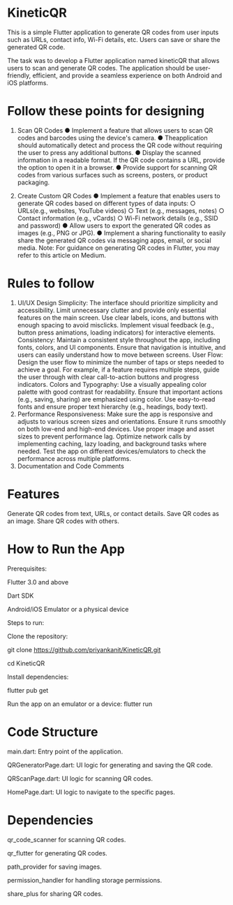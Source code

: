 # KineticQR

 This is a simple Flutter application to generate QR codes from user inputs such as URLs, contact info, Wi-Fi details, etc. Users can save or share the generated QR code.

 The task was to develop a Flutter application named kineticQR that allows users to scan and generate QR
 codes. The application should be user-friendly, efficient, and provide a seamless experience on
 both Android and iOS platforms.

 # Follow these points for designing

 1. Scan QR Codes
 ● Implement a feature that allows users to scan QR codes and barcodes using the
 device's camera.
 ● Theapplication should automatically detect and process the QR code without requiring
 the user to press any additional buttons.
 ● Display the scanned information in a readable format. If the QR code contains a URL,
 provide the option to open it in a browser.
 ● Provide support for scanning QR codes from various surfaces such as screens, posters,
 or product packaging.

 2. Create Custom QR Codes
 ● Implement a feature that enables users to generate QR codes based on different types
 of data inputs:
 ○ URLs(e.g., websites, YouTube videos)
 ○ Text (e.g., messages, notes)
 ○ Contact information (e.g., vCards)
 ○ Wi-Fi network details (e.g., SSID and password)
 ● Allow users to export the generated QR codes as images (e.g., PNG or JPG).
 ● Implement a sharing functionality to easily share the generated QR codes via messaging
 apps, email, or social media.
 Note: For guidance on generating QR codes in Flutter, you may refer to this article on Medium.

# Rules to follow

1. UI/UX Design
Simplicity: The interface should prioritize simplicity and accessibility. Limit unnecessary clutter and provide only essential features on the main screen.
Use clear labels, icons, and buttons with enough spacing to avoid misclicks.
Implement visual feedback (e.g., button press animations, loading indicators) for interactive elements.
Consistency: Maintain a consistent style throughout the app, including fonts, colors, and UI components. Ensure that navigation is intuitive, and users can easily understand how to move between screens.
User Flow: Design the user flow to minimize the number of taps or steps needed to achieve a goal. For example, if a feature requires multiple steps, guide the user through with clear call-to-action buttons and progress indicators.
Colors and Typography:
Use a visually appealing color palette with good contrast for readability.
Ensure that important actions (e.g., saving, sharing) are emphasized using color.
Use easy-to-read fonts and ensure proper text hierarchy (e.g., headings, body text).
2. Performance
Responsiveness: Make sure the app is responsive and adjusts to various screen sizes and orientations. Ensure it runs smoothly on both low-end and high-end devices.
Use proper image and asset sizes to prevent performance lag.
Optimize network calls by implementing caching, lazy loading, and background tasks where needed.
Test the app on different devices/emulators to check the performance across multiple platforms.
3. Documentation and Code Comments

# Features
Generate QR codes from text, URLs, or contact details.
Save QR codes as an image.
Share QR codes with others.

# How to Run the App
Prerequisites:

Flutter 3.0 and above

Dart SDK

Android/iOS Emulator or a physical device

Steps to run:

Clone the repository:

git clone <https://github.com/priyankanit/KineticQR.git>

cd KineticQR

Install dependencies:

flutter pub get

Run the app on an emulator or a device:
flutter run

# Code Structure
main.dart: Entry point of the application.

QRGeneratorPage.dart: UI logic for generating and saving the QR code.

QRScanPage.dart: UI logic for scanning QR codes.

HomePage.dart: UI logic to navigate to the specific pages. 

# Dependencies
qr_code_scanner for scanning QR codes.

qr_flutter for generating QR codes.

path_provider for saving images.

permission_handler for handling storage permissions.

share_plus for sharing QR codes.